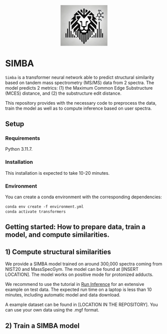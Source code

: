 
<img src="docs/simba_logo.png" width="150" style="display: block; margin: auto;"/>

# SIMBA


`Simba` is a transformer neural network able to predict structural similarity based on tandem mass spectrometry (MS/MS) data from 2 spectra. The model predicts 2 metrics: (1) the Maximum Common Edge Substructure (MCES) distance, and  (2) the substructure edit distance.

This repository provides with the necessary code to preprocess the data, train the model as well as to compute inference based on  user spectra.


## Setup

### Requirements

Python 3.11.7.

### Installation
This installation is expected to take 10-20 minutes.

###  Environment

You can create a conda environment with the corresponding dependencies:

```
conda env create -f environment.yml
conda activate transformers
```

## Getting started: How to prepare data, train a model, and compute similarities.


## 1) Compute structural similarities

We provide a SIMBA model trained on around 300,000 spectra coming from NIST20 and MassSpecGym. The model can be found at [INSERT LOCATION]. The model works on positive mode for protonized adducts.

We recommend to use the tutorial in [Run Inference](https://github.com/bittremieux-lab/simba/tree/main/notebooks/final_tutorials/run_inference.ipynb)  for an extensive example on test data. The expected run time on a laptop is less than 10 minutes, including automatic model and data download. 

A example dataset can be found in [LOCATION IN THE REPOSITORY]. You can use your own data using the .mgf format.


## 2) Train a SIMBA model

